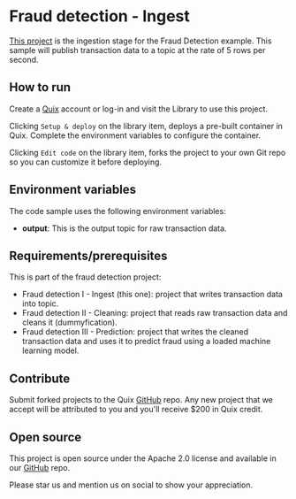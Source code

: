 # Fraud detection - Ingest

[This project](https://github.com/quixio/quix-library/tree/main/python/sources/Fraud-Ingest) is the ingestion stage for the Fraud Detection example. This sample will publish transaction data to a topic at the rate of 5 rows per second.

## How to run

Create a [Quix](https://portal.platform.quix.ai/self-sign-up?xlink=github) account or log-in and visit the Library to use this project.

Clicking `Setup & deploy` on the library item, deploys a pre-built container in Quix. Complete the environment variables to configure the container.

Clicking `Edit code` on the library item, forks the project to your own Git repo so you can customize it before deploying.

## Environment variables

The code sample uses the following environment variables:

- **output**: This is the output topic for raw transaction data.

## Requirements/prerequisites

This is part of the fraud detection project:

- Fraud detection I - Ingest (this one): project that writes transaction data into topic.
- Fraud detection II - Cleaning: project that reads raw transaction data and cleans it (dummyfication). 
- Fraud detection III - Prediction: project that writes the cleaned transaction data and uses it to predict fraud using a loaded machine learning model. 


## Contribute

Submit forked projects to the Quix [GitHub](https://github.com/quixio/quix-library) repo. Any new project that we accept will be attributed to you and you'll receive $200 in Quix credit.

## Open source

This project is open source under the Apache 2.0 license and available in our [GitHub](https://github.com/quixio/quix-library) repo.

Please star us and mention us on social to show your appreciation.

